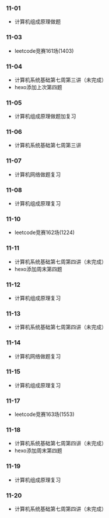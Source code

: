 ### 11-01
* 计算机组成原理做题
### 11-03
* leetcode竞赛161场(1403)
### 11-04
* 计算机系统基础第七周第三讲（未完成）
* hexo添加上次第四题
### 11-05
* 计算机组成原理做题加复习
### 11-06
* 计算机系统基础第七周第三讲
### 11-07
* 计算机网络做题复习
### 11-08
* 计算机组成原理复习
### 11-10
* leetcode竞赛162场(1224)
### 11-11
* 计算机系统基础第七周第四讲（未完成）
* hexo添加周末第四题
### 11-12
* 计算机组成原理复习
### 11-13
* 计算机系统基础第七周第四讲（未完成）
### 11-14
* 计算机网络做题复习
### 11-15
* 计算机组成原理复习
### 11-17
* leetcode竞赛163场(1553)
### 11-18
* 计算机系统基础第七周第四讲（未完成）
* hexo添加周末第四题
### 11-19
* 计算机组成原理复习
### 11-20
* 计算机系统基础第七周第四讲（未完成）
